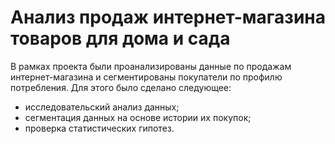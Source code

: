 # Анализ продаж интернет-магазина товаров для дома и сада
В рамках проекта были проанализированы данные по продажам интернет-магазина и сегментированы покупатели по профилю потребления.
Для этого было сделано следующее:
- исследовательский анализ данных;
- сегментация данных на основе истории их покупок;
- проверка статистических гипотез.
